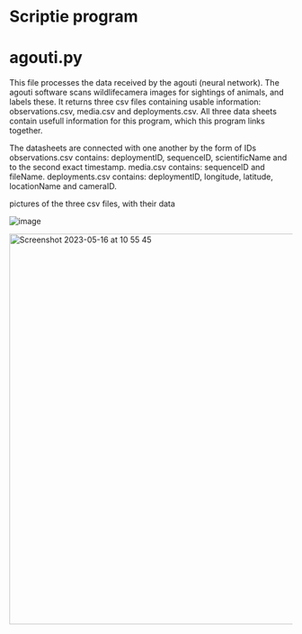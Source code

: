 # Scriptie program

# agouti.py
This file processes the data received by the agouti (neural network). The agouti software scans wildlifecamera images for sightings of animals, and labels these. It returns three csv files containing usable information: observations.csv, media.csv and deployments.csv. All three data sheets contain usefull information for this program, which this program links together.

The datasheets are connected with one another by the form of IDs
observations.csv contains: deploymentID, sequenceID, scientificName and to the second exact timestamp.
media.csv contains: sequenceID and fileName.
deployments.csv contains: deploymentID, longitude, latitude, locationName and cameraID.

pictures of the three csv files, with their data

![image](https://github.com/realysi/code_scriptie/assets/116087413/1f5c99b4-ff34-4c38-bf8e-1c82df6b1d10)

<img width="694" alt="Screenshot 2023-05-16 at 10 55 45" src="https://github.com/realysi/code_scriptie/assets/116087413/7e1bb8da-6649-459f-81b1-a0f849254560">

